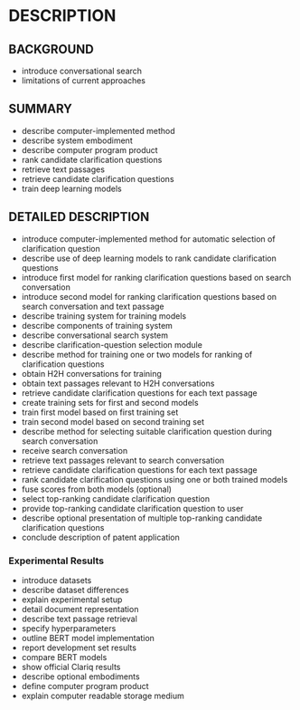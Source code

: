 # DESCRIPTION

## BACKGROUND

- introduce conversational search
- limitations of current approaches

## SUMMARY

- describe computer-implemented method
- describe system embodiment
- describe computer program product
- rank candidate clarification questions
- retrieve text passages
- retrieve candidate clarification questions
- train deep learning models

## DETAILED DESCRIPTION

- introduce computer-implemented method for automatic selection of clarification question
- describe use of deep learning models to rank candidate clarification questions
- introduce first model for ranking clarification questions based on search conversation
- introduce second model for ranking clarification questions based on search conversation and text passage
- describe training system for training models
- describe components of training system
- describe conversational search system
- describe clarification-question selection module
- describe method for training one or two models for ranking of clarification questions
- obtain H2H conversations for training
- obtain text passages relevant to H2H conversations
- retrieve candidate clarification questions for each text passage
- create training sets for first and second models
- train first model based on first training set
- train second model based on second training set
- describe method for selecting suitable clarification question during search conversation
- receive search conversation
- retrieve text passages relevant to search conversation
- retrieve candidate clarification questions for each text passage
- rank candidate clarification questions using one or both trained models
- fuse scores from both models (optional)
- select top-ranking candidate clarification question
- provide top-ranking candidate clarification question to user
- describe optional presentation of multiple top-ranking candidate clarification questions
- conclude description of patent application

### Experimental Results

- introduce datasets
- describe dataset differences
- explain experimental setup
- detail document representation
- describe text passage retrieval
- specify hyperparameters
- outline BERT model implementation
- report development set results
- compare BERT models
- show official Clariq results
- describe optional embodiments
- define computer program product
- explain computer readable storage medium

